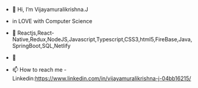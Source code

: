 - 👋 Hi, I’m  Vijayamuralikrishna.J
- in LOVE with Computer Science 

- 👀 Reactjs,React-Native,Redux,NodeJS,Javascript,Typescript,CSS3,html5,FireBase,Java, SpringBoot,SQL,Netlify
- 🌱 
- 📫 How to reach me -Linkedin:https://www.linkedin.com/in/vijayamuralikrishna-j-04bb16215/

<!---
Vijay-Lat/Vijay-Lat is a ✨ special ✨ repository because its `README.md` (this file) appears on your GitHub profile.
You can click the Preview link to take a look at your changes.
--->

